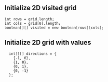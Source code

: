 ## Initialize 2D visited grid
```
int rows = grid.length;
int cols = grid[0].length;
boolean[][] visited = new boolean[rows][cols];
```

## Initialize 2D grid with values
```
  int[][] directions = {
    {-1, 0},
    {1, 0},
    {0, 1},
    {0, -1}
  };
```
